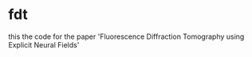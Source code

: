 # fdt
this the code for the paper 'Fluorescence Diffraction Tomography using Explicit Neural Fields' 
